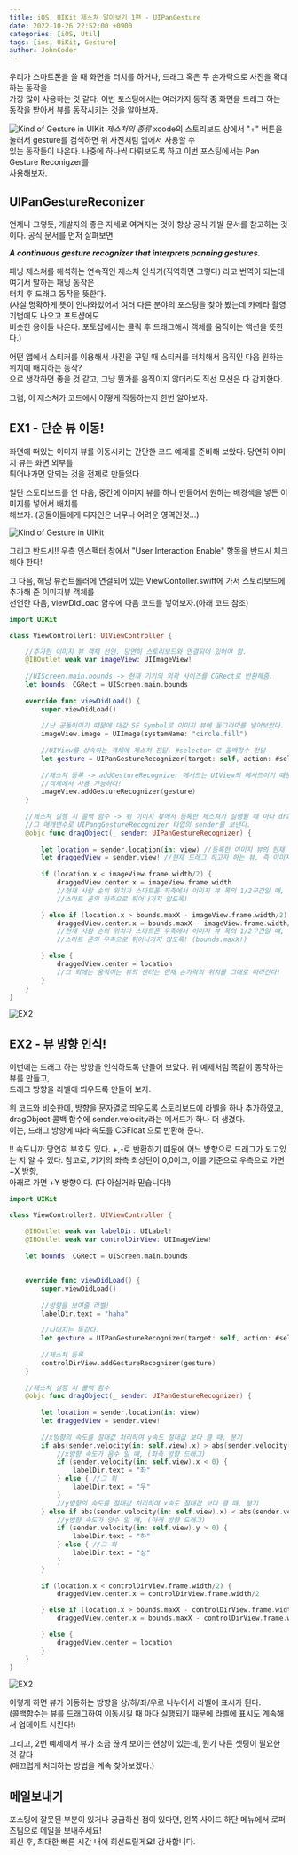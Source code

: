 ```yaml
---
title: iOS, UIKit 제스쳐 알아보기 1편 - UIPanGesture
date: 2022-10-26 22:52:00 +0900
categories: [iOS, Util]
tags: [ios, UiKit, Gesture]
author: JohnCoder
---
```


우리가 스마트폰을 쓸 때 화면을 터치를 하거나, 드래그 혹은 두 손가락으로 사진을 확대하는 동작을 <br>
가장 많이 사용하는 것 같다.
이번 포스팅에서는 여러가지 동작 중 화면을 드래그 하는 동작을 받아서 뷰를 동작시키는 것을 알아보자.


![Kind of Gesture in UIKit](/post_img/20221026/Gesture.png)
_제스처의 종류_
xcode의 스토리보드 상에서 "+" 버튼을 눌러서 gesture를 검색하면 위 사진처럼 앱에서 사용할 수 <br>
있는 동작들이 나온다. 나중에 하나씩 다뤄보도록 하고 이번 포스팅에서는 Pan Gesture Reconigzer를<br>
사용해보자.

## UIPanGestureReconizer

언제나 그렇듯, 개발자의 좋은 자세로 여겨지는 것이 항상 공식 개발 문서를 참고하는 것이다. 공식 문서를 먼저 살펴보면 

***A continuous gesture recognizer that interprets panning gestures.***

패닝 제스쳐를 해석하는 연속적인 제스처 인식기(직역하면 그렇다) 라고 번역이 되는데 여기서 말하는 패닝 동작은<br>
터치 후 드래그 동작을 뜻한다. <br>
(사실 명확하게 뜻이 안나와있어서 여러 다른 분야의 포스팅을 찾아 봤는데 카메라 촬영 기법에도 나오고 포토샵에도<br>
비슷한 용어들 나온다. 포토샵에서는 클릭 후 드래그해서 객체를 움직이는 액션을 뜻한다.)
 
어떤 앱에서 스티커를 이용해서 사진을 꾸밀 때 스티커를 터치해서 움직인 다음 원하는 위치에 배치하는 동작?<br>
으로 생각하면 좋을 것 같고, 그냥 뭔가를 움직이지 않더라도 직선 모션은 다 감지한다.

그럼, 이 제스쳐가 코드에서 어떻게 작동하는지 한번 알아보자.

## EX1 - 단순 뷰 이동!
화면에 떠있는 이미지 뷰를 이동시키는 간단한 코드 예제를 준비해 보았다. 당연히 이미지 뷰는 화면 외부를<br>
튀어나가면 안되는 것을 전제로 만들었다.

일단 스토리보드를 연 다음, 중간에 이미지 뷰를 하나 만들어서 원하는 배경색을 넣든 이미지를 넣어서 배치를<br> 해보자.
(공돌이들에게 디자인은 너무나 어려운 영역인것...)

![Kind of Gesture in UIKit](/post_img/20221026/UIPanGesture_1.png)

그리고 반드시!! 우측 인스펙터 창에서 "User Interaction Enable" 항목을 반드시 체크해야 한다!

그 다음, 해당 뷰컨트롤러에 연결되어 있는 ViewContoller.swift에 가서 스토리보드에 추가해 준 이미지뷰 객체를<br>
선언한 다음, viewDidLoad 함수에 다음 코드를 넣어보자.(아래 코드 참조)

```swift
import UIKit

class ViewController1: UIViewController {

    //추가한 이미지 뷰 객체 선언. 당연히 스토리보드와 연결되어 있어야 함.
    @IBOutlet weak var imageView: UIImageView!
    
    //UIScreen.main.bounds -> 현재 기기의 외곽 사이즈를 CGRect로 반환해줌.
    let bounds: CGRect = UIScreen.main.bounds
    
    override func viewDidLoad() {
        super.viewDidLoad()
        
        //난 공돌이이기 떄문에 대강 SF Symbol로 이미지 뷰에 동그라미를 넣어보았다.
        imageView.image = UIImage(systemName: "circle.fill")
        
        //UIView를 상속하는 객체에 제스쳐 전달. #selector 로 콜백함수 전달
        let gesture = UIPanGestureRecognizer(target: self, action: #selector(dragObject))
        
        //제스쳐 등록 -> addGestureRecognizer 메서드는 UIView의 메서드이기 때문에 UIView를 상속받는 모든
        //객체에서 사용 가능하다!
        imageView.addGestureRecognizer(gesture)
    }
    
    //제스쳐 실행 시 콜백 함수 -> 위 이미지 뷰에서 등록한 제스쳐가 실행될 때 마다 dragObject를 실행시키며, 
    //그 매개변수로 UIPangGestureRecognizer 타입의 sender를 보낸다. 
    @objc func dragObject(_ sender: UIPanGestureRecognizer) {
        
        let location = sender.location(in: view) //등록한 이미지 뷰의 현재 위치
        let draggedView = sender.view! //현재 드래그 하고자 하는 뷰. 즉 이미지 뷰를 뜻한다.
        
        if (location.x < imageView.frame.width/2) { 
            draggedView.center.x = imageView.frame.width
            //현재 사람 손의 위치가 스마트폰 좌측에서 이미지 뷰 폭의 1/2구간일 때, 
            //스마트 폰의 좌측으로 튀어나가지 않도록!

        } else if (location.x > bounds.maxX - imageView.frame.width/2) {
            draggedView.center.x = bounds.maxX - imageView.frame.width/2
            //현재 사람 손의 위치가 스마트폰 우측에서 이미지 뷰 폭의 1/2구간일 떄,
            //스마트 폰의 우측으로 튀어나가지 않도록! (bounds.maxX!)

        } else {
            draggedView.center = location
            //그 외에는 움직이는 뷰의 센터는 현재 손가락의 위치를 그대로 따라간다!
        }
    }
}
```
![EX2](/post_img/20221026/EX1.gif)

## EX2 - 뷰 방향 인식!
이번에는 드래그 하는 방향을 인식하도록 만들어 보았다. 위 예제처럼 똑같이 동작하는 뷰를 만들고,<br>
드래그 방향을 라벨에 띄우도록 만들어 보자.

위 코드와 비슷한데, 방향을 문자열로 띄우도록 스토리보드에 라벨을 하나 추가하였고,<br>
dragObject 콜백 함수에 sender.velocity라는 메서드가 하나 더 생겼다. <br>
이는, 드래그 방향에 따라 속도를 CGFloat 으로 반환해 준다.

!! 속도니까 당연히 부호도 있다. +,-로 반환하기 떄문에 어느 방향으로 드래그가 되고있는 지
알 수 있다.
참고로, 기기의 좌측 최상단이 0,0이고, 이를 기준으로 우측으로 가면 +X 방향, <br>
아래로 가면 +Y 방향이다. (다 아실거라 믿습니다!)

```swift
import UIKit

class ViewController2: UIViewController {

    @IBOutlet weak var labelDir: UILabel!
    @IBOutlet weak var controlDirView: UIImageView!
    
    let bounds: CGRect = UIScreen.main.bounds
    
    
    override func viewDidLoad() {
        super.viewDidLoad()
        
        //방향을 보여줄 라벨!
        labelDir.text = "haha"
        
        //나머지는 똑같다.
        let gesture = UIPanGestureRecognizer(target: self, action: #selector(dragObject))
        
        //제스쳐 등록
        controlDirView.addGestureRecognizer(gesture)
    }
    
    //제스쳐 실행 시 콜백 함수
    @objc func dragObject(_ sender: UIPanGestureRecognizer) {
        
        let location = sender.location(in: view)
        let draggedView = sender.view!
        
        //x방향의 속도를 절대값 처리하여 y속도 절대값 보다 클 때, 분기
        if abs(sender.velocity(in: self.view).x) > abs(sender.velocity(in: self.view).y) {
            //x방향 속도가 음수 일 때, (좌측 방향 드래그)
            if (sender.velocity(in: self.view).x < 0) {
                labelDir.text = "좌"
            } else { //그 외
                labelDir.text = "우"
            }
            //y방향의 속도를 절대값 처리하여 x속도 절대값 보다 클 때, 분기
        } else if abs(sender.velocity(in: self.view).x) < abs(sender.velocity(in: self.view).y) {
            //y방향 속도가 양수 일 때, (아래 방향 드래그)
            if (sender.velocity(in: self.view).y > 0) {
                labelDir.text = "하"
            } else { //그 외
                labelDir.text = "상"
            }
        }
        
        if (location.x < controlDirView.frame.width/2) {
            draggedView.center.x = controlDirView.frame.width/2

        } else if (location.x > bounds.maxX - controlDirView.frame.width/2) {
            draggedView.center.x = bounds.maxX - controlDirView.frame.width/2

        } else {
            draggedView.center = location
        }
    }
}
```
![EX2](/post_img/20221026/EX2.gif)

이렇게 하면 뷰가 이동하는 방향을 상/하/좌/우로 나누어서 라벨에 표시가 된다. <br>
(콜백함수는 뷰를 드래그하여 이동시킬 때 마다 실행되기 때문에 라벨에 표시도 계속해서 업데이트 시킨다!)

그리고, 2번 예제에서 뷰가 조금 끊겨 보이는 현상이 있는데, 뭔가 다른 셋팅이 필요한 것 같다. <br>
(매끄럽게 처리하는 방법을 계속 찾아보겠다.)

## 메일보내기
포스팅에 잘못된 부분이 있거나 궁금하신 점이 있다면, 왼쪽 사이드 하단 메뉴에서 로퍼즈팀으로 메일을 보내주세요!<br>
회신 후, 최대한 빠른 시간 내에 회신드릴게요! 감사합니다.